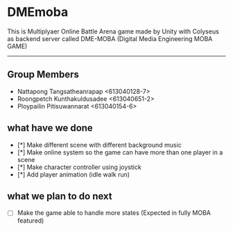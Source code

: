 # DMEmoba

  This is Multiplyaer Online Battle Arena game made by Unity with Colyseus as backend server called DME-MOBA (Digital Media Engineering MOBA GAME)
****************************************************
## Group Members
- Nattapong Tangsatheanrapap <613040128-7>  
- Roongpetch Kunthakuldusadee <613040651-2> 
- Ploypailin Pitisuwannarat <613040154-6> 

## what have we done
- [*] Make different scene with different background music
- [*] Make online system so the game can have more than one player in a scene
- [*] Make character controller using joystick
- [*] Add player animation (idle walk run)

## what we plan to do next
- [ ] Make the game able to handle more states (Expected in fully MOBA featured)
